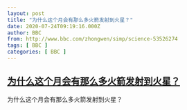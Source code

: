 ```yaml
---
layout: post
title: "为什么这个月会有那么多火箭发射到火星？"
date: 2020-07-24T09:19:16.000Z
author: BBC
from: http://www.bbc.com/zhongwen/simp/science-53526274
tags: [ BBC ]
categories: [ BBC ]
---
```

<!--1595582356000-->
[为什么这个月会有那么多火箭发射到火星？](http://www.bbc.com/zhongwen/simp/science-53526274)
------

<div>
为什么这个月会有那么多火箭发射到火星？
</div>
